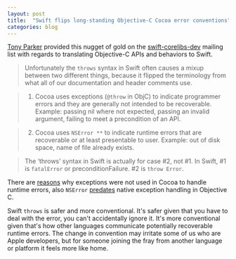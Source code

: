 ```yaml
---
layout: post
title:  "Swift flips long-standing Objective-C Cocoa error conventions"
categories: blog
---
```


[Tony Parker][tony] provided this nugget of gold on the [swift-corelibs-dev][mailing-list] mailing list with regards to translating Objective-C APIs and behaviors to Swift.

> Unfortunately the `throws` syntax in Swift often causes a mixup between two different things, because it flipped the terminology from what all of our documentation and header comments use.

> 1) Cocoa uses exceptions (`@throw` in ObjC) to indicate programmer errors and they are generally not intended to be recoverable.  Example: passing nil where not expected, passing an invalid argument, failing to meet a precondition of an API.

> 2) Cocoa uses `NSError **` to indicate runtime errors that are recoverable or at least presentable to user. Example: out of disk space, name of file already exists.

> The ‘throws’ syntax in Swift is actually for case #2, not #1. In Swift, #1 is `fatalError` or preconditionFailure. #2 is `throw Error`.

There are [reasons][reasons] why exceptions were not used in Cocoa to handle runtime errors, also `NSError` [predates][predates] native exception handling in Objective C.

Swift `throws` is safer and more conventional. It's safer given that you have to deal with the error,  you can't accidentally ignore it. It's more conventional given that's how other languages communicate potentially recoverable runtime errors. The change in convention may irritate some of us who are  Apple developers, but for someone joining the fray from another language or platform it feels more like home.

[tony]: https://github.com/parkera
[mailing-list]: https://lists.swift.org/pipermail/swift-corelibs-dev/Week-of-Mon-20160509/000631.html
[reasons]: http://stackoverflow.com/questions/4648952/objective-c-exceptions
[predates]: https://www.bignerdranch.com/blog/error-handling-in-swift-2/
